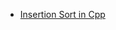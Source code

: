 - [Insertion Sort in Cpp](/Ragini-sharma21/winter-of-contributing/blob/milestone/C_CPP/InsertionSort.md)
